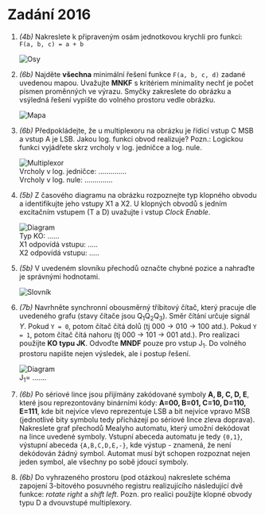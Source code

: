# Zadání 2016

1. _(4b)_ Nakreslete k připraveným osám jednotkovou krychli pro funkci: `F(a, b, c) = a + b`

    ![Osy](https://image.prntscr.com/image/nmEfS0xBR0_yfLscgC_l1w.png "Osy")
1. _(6b)_ Najděte **všechna** minimální řešení funkce `F(a, b, c, d)` zadané uvedenou mapou. Uvažujte **MNKF** s kritériem minimality nechť je počet písmen proměnných ve výrazu. Smyčky zakreslete do obrázku a vsýledná řešení vypište do volného prostoru vedle obrázku.

    ![Mapa](https://image.prntscr.com/image/TbZrJJrmRV_c-lI1HGDTXA.png "Mapa")
1. _(6b)_ Předpokládejte, že u multiplexoru na obrázku je řídicí vstup C MSB a vstup A je LSB. Jakou log. funkci obvod realizuje? Pozn.: Logickou funkci vyjádřete skrz vrcholy v log. jedničce a log. nule.

    ![Multiplexor](https://image.prntscr.com/image/X0Bc1sZ5QPuopxekXz6O_A.png "Multiplexor") <br />
    Vrcholy v log. jedničce: .............. <br />
    Vrcholy v log. nule: ..............
1. _(5b)_ Z časového diagramu na obrázku rozpoznejte typ klopného obvodu a identifikujte jeho vstupy X1 a X2. U klopných obvodů s jedním excitačním vstupem (T a D) uvažujte i vstup _Clock Enable_.

    ![Diagram](https://image.prntscr.com/image/yOZzXLGXQ52nIUF0YanIOg.png "Diagram")<br />
    Typ KO: ...... <br />
    X1 odpovídá vstupu: ..... <br />
    X2 odpovídá vstupu: .....
1. _(5b)_ V uvedeném slovníku přechodů označte chybné pozice a nahraďte je správnými hodnotami.

    ![Slovník](https://image.prntscr.com/image/_bX6BC0UQkSJvjeIAwqkZA.png "Slovník")
1. _(7b)_ Navrhněte synchronní obousměrný tříbitový čítač, který pracuje dle uvedeného grafu (stavy čítače jsou Q<sub>1</sub>Q<sub>2</sub>Q<sub>3</sub>). Směr čítání určuje signál _Y_. Pokud `Y = 0`, potom čítač čítá dolů (tj 000 -> 010 -> 100 atd.). Pokud `Y = 1`, potom čítač čítá nahoru (tj 000 -> 101 -> 001 atd.). Pro realizaci použijte **KO typu JK**. Odvoďte **MNDF** pouze pro vstup J<sub>1</sub>. Do volného prostoru napište nejen výsledek, ale i postup řešení.

    ![Diagram](https://image.prntscr.com/image/1h6mjcNiQIyDO25jLQJpjA.png "Diagram") <br />
    J<sub>1</sub>= .......
1. _(6b)_ Po sériové lince jsou přijímány zakódované symboly **A, B, C, D, E**, které jsou reprezontovány binárními kódy: **A=00, B=01, C=10, D=110, E=111**, kde bit nejvíce vlevo reprezentuje LSB a bit nejvíce vpravo MSB (jednotlivé bity symbolu tedy přicházejí po sériové lince zleva doprava). Nakreslete graf přechodů Mealyho automatu, který umožní dekódovat na lince uvedené symboly. Vstupní abeceda automatu je tedy `{0,1}`, výstupní abeceda `{A,B,C,D,E,-}`, kde výstup - znamená, že není dekódován žádný symbol. Automat musí být schopen rozpoznat nejen jeden symbol, ale všechny po sobě jdoucí symboly.
1. _(6b)_ Do vyhrazeného prostoru (pod otázkou) nakreslete schéma zapojení 3-bitového posuvného registru realizujícího následující dvě funkce: _rotate right_ a _shift left_. Pozn. pro realici použijte klopné obvody typu D a dvouvstupé multiplexory.
